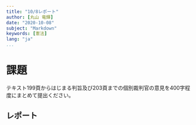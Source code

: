 ```yaml
---
title: "10/8レポート"
author: [丸山 竜輝]
date: "2020-10-08"
subject: "Markdown"
keywords: [憲法]
lang: "ja"
...
```


# 課題

テキスト199頁からはじまる判旨及び203頁までの個別裁判官の意見を400字程度にまとめて提出ください。

## レポート